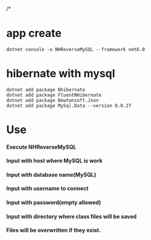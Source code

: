 /*

# app create
```
dotnet console -o NHReverseMySQL --framework net6.0
```

# hibernate with mysql
```
dotnet add package Nhibernate
dotnet add package FluentNHibernate
dotnet add package Newtonsoft.Json
dotnet add package MySql.Data --version 8.0.27
```

# Use
#### Execute NHReverseMySQL
#### Input with host where MySQL is work
#### Input with database name(MySQL)
#### Input with username to connect 
#### Input with password(empty allowed)
#### Input with directory where class files will be saved
#### Files will be overwritten if they exist.

